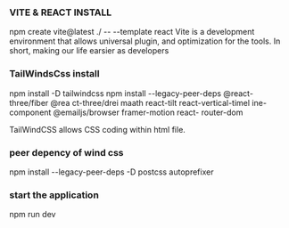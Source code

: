 ### VITE & REACT INSTALL
npm create vite@latest ./ -- --template react
Vite is a development environment that allows universal plugin, and optimization for the tools. In short, making our life earsier as developers

### TailWindsCss install
npm install -D tailwindcss
npm
 install --legacy-peer-deps @react-three/fiber @rea
ct-three/drei maath react-tilt react-vertical-timel
ine-component @emailjs/browser framer-motion react-
router-dom

TailWindCSS allows CSS coding within html file.

### peer depency of wind css
npm install --legacy-peer-deps -D postcss autoprefixer
### start the application
npm run dev



